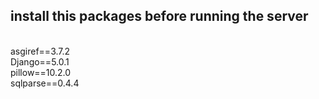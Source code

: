 <h2>install this packages before running the server</h2>
<br>
asgiref==3.7.2 <br>
Django==5.0.1 <br>
pillow==10.2.0 <br>
sqlparse==0.4.4 <br>
